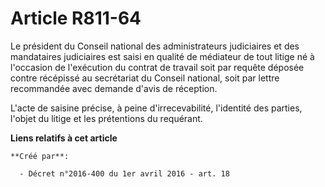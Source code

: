 # Article R811-64

Le président du Conseil national des administrateurs judiciaires et des mandataires judiciaires est saisi en qualité de
médiateur de tout litige né à l'occasion de l'exécution du contrat de travail soit par requête déposée contre récépissé au
secrétariat du Conseil national, soit par lettre recommandée avec demande d'avis de réception.

L'acte de saisine précise, à peine d'irrecevabilité, l'identité des parties, l'objet du litige et les prétentions du
requérant.

**Liens relatifs à cet article**

	**Créé par**:

	  - Décret n°2016-400 du 1er avril 2016 - art. 18
